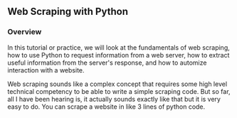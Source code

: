 ## Web Scraping with Python

### Overview

In this tutorial or practice, we will look at the fundamentals of web scraping, how to use Python to request information from a web server, how to extract useful information from the server's response, and how to automize interaction with a website.

Web scraping sounds like a complex concept that requires some high level technical competency to be able to write a simple scraping code. But so far, all I have been hearing is, it actually sounds exactly like that but it is very easy to do. You can scrape a website in like 3 lines of python code.
